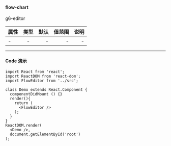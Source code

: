 #### flow-chart

g6-editor
     
属性|类型|默认|值范围|说明
---|:--:|---:|---:|---:
- | - | - | - | -
  
  
------
  
#### Code 演示
  
```
import React from 'react';
import ReactDOM from 'react-dom';
import FlowEditor from '../src';

class Demo extends React.Component {
  componentDidMount () {}
  render(){
    return (
      <FlowEditor />
    );
  }
}
ReactDOM.render(
  <Demo />,
  document.getElementById('root')
);
```